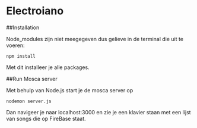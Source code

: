 # Electroiano


##Installation

Node_modules zijn niet meegegeven dus gelieve in de terminal die uit te voeren:

```
npm install
```

Met dit installeer je alle packages.

##Run Mosca server

Met behulp van Node.js start je de mosca server op

```
nodemon server.js
```

Dan navigeer je naar localhost:3000 en zie je een klavier staan met een lijst van songs die op FireBase staat.


